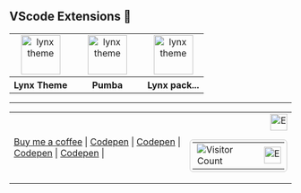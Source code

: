 <!-- Vscode extensions -->

## VScode Extensions 🔵

<table align="center" width="100%" style="table-layout: fixed">
  <tr align="center">
    <td>
      <a href="https://marketplace.visualstudio.com/items?itemName=bastndev.lynx-theme" target="_blank" rel="noreferrer">
        <img src="https://bastndev.gallerycdn.vsassets.io/extensions/bastndev/lynx-theme/0.1.0/1743798452081/Microsoft.VisualStudio.Services.Icons.Default" alt="lynx theme" width="70"/>
      </a>
    </td>
    <td width="111px">
      <a href="https://marketplace.visualstudio.com/items?itemName=bastndev.lynx-theme" target="_blank" rel="noreferrer">
        <img src="https://bastndev.gallerycdn.vsassets.io/extensions/bastndev/lynx-theme/0.1.0/1743798452081/Microsoft.VisualStudio.Services.Icons.Default" alt="lynx theme" width="70" />
      </a>
    </td>
    <td>
      <a href="https://marketplace.visualstudio.com/items?itemName=bastndev.lynx-theme" target="_blank" rel="noreferrer">
        <img src="https://bastndev.gallerycdn.vsassets.io/extensions/bastndev/lynx-theme/0.1.0/1743798452081/Microsoft.VisualStudio.Services.Icons.Default" alt="lynx theme" width="70" />
      </a>
    </td>
  </tr>
  <tr align="center">
    <th>Lynx Theme</th>
    <th>Pumba</th>
    <th>Lynx pack...</th>
  </tr>
</table>

---

<!-- Visor counter  -->

<table style="width: 100%; border: none; border-collapse: collapse;">
  <tr>
    <!-- Celda izquierda: enlaces -->
    <td style="text-align: left; vertical-align: middle;">
      <a href="https://buymeacoffee.com/bastndev" target="_blank">Buy me a coffee</a> | 
      <a href="https://codepen.io/bastndev" target="_blank">Codepen</a> |
      <a href="https://codepen.io/bastndev" target="_blank">Codepen</a> |
      <a href="https://codepen.io/bastndev" target="_blank">Codepen</a> |
      <a href="https://codepen.io/bastndev" target="_blank">Codepen</a> |
    </td>
    <!-- Celda derecha: contador y GIF -->
    <td style="text-align: right; vertical-align: middle;">
      <table style="display: inline-block; border: 1px solid #ccc; border-radius: 6px; padding: 4px; border-collapse: collapse; font-size: 16px;">
      <img src="https://images.emojiterra.com/google/noto-emoji/animated-emoji/1f441.gif" alt="Eye GIF" width="30" />
        <tr>
          <td>
            <img src="https://profile-counter.glitch.me/{bastndev}/count.svg" alt="Visitor Count" />
          </td>
          <td style="padding-right: 6px;">
            <img src="https://images.emojiterra.com/google/noto-emoji/animated-emoji/1f441.gif" alt="Eye GIF" width="30" />
          </td>
        </tr>
      </table>
    </td>
  </tr>
</table>
